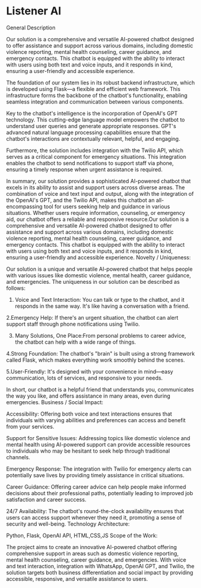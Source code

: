 # Listener AI
General Description

Our solution is a comprehensive and versatile AI-powered chatbot designed to offer assistance and support across various domains, including domestic violence reporting, mental health counseling, career guidance, and emergency contacts. This chatbot is equipped with the ability to interact with users using both text and voice inputs, and it responds in kind, ensuring a user-friendly and accessible experience.

The foundation of our system lies in its robust backend infrastructure, which is developed using Flask—a flexible and efficient web framework. This infrastructure forms the backbone of the chatbot's functionality, enabling seamless integration and communication between various components.

Key to the chatbot's intelligence is the incorporation of OpenAI's GPT technology. This cutting-edge language model empowers the chatbot to understand user queries and generate appropriate responses. GPT's advanced natural language processing capabilities ensure that the chatbot's interactions are contextually relevant, helpful, and engaging.

Furthermore, the solution includes integration with the Twilio API, which serves as a critical component for emergency situations. This integration enables the chatbot to send notifications to support staff via phone, ensuring a timely response when urgent assistance is required.

In summary, our solution provides a sophisticated AI-powered chatbot that excels in its ability to assist and support users across diverse areas. The combination of voice and text input and output, along with the integration of the OpenAI's GPT, and the Twilio API, makes this chatbot an all-encompassing tool for users seeking help and guidance in various situations. Whether users require information, counseling, or emergency aid, our chatbot offers a reliable and responsive resource.Our solution is a comprehensive and versatile AI-powered chatbot designed to offer assistance and support across various domains, including domestic violence reporting, mental health counseling, career guidance, and emergency contacts. This chatbot is equipped with the ability to interact with users using both text and voice inputs, and it responds in kind, ensuring a user-friendly and accessible experience.
Novelty / Uniqueness:

Our solution is a unique and versatile AI-powered chatbot that helps people with various issues like domestic violence, mental health, career guidance, and emergencies. The uniqueness in our solution can be described as follows:

1. Voice and Text Interaction: You can talk or type to the chatbot, and it responds in the same way. It's like having a conversation with a friend.

2.Emergency Help: If there's an urgent situation, the chatbot can alert support staff through phone notifications using Twilio.

3. Many Solutions, One Place:From personal problems to career advice, the chatbot can help with a wide range of things.

4.Strong Foundation: The chatbot's "brain" is built using a strong framework called Flask, which makes everything work smoothly behind the scenes.

5.User-Friendly: It's designed with your convenience in mind—easy communication, lots of services, and responsive to your needs.

In short, our chatbot is a helpful friend that understands you, communicates the way you like, and offers assistance in many areas, even during emergencies.
Business / Social Impact:

Accessibility: Offering both voice and text interactions ensures that individuals with varying abilities and preferences can access and benefit from your services.

Support for Sensitive Issues: Addressing topics like domestic violence and mental health using AI-powered support can provide accessible resources to individuals who may be hesitant to seek help through traditional channels.

Emergency Response: The integration with Twilio for emergency alerts can potentially save lives by providing timely assistance in critical situations.

Career Guidance: Offering career advice can help people make informed decisions about their professional paths, potentially leading to improved job satisfaction and career success.

24/7 Availability: The chatbot's round-the-clock availability ensures that users can access support whenever they need it, promoting a sense of security and well-being.
Technology Architecture:

Python, Flask, OpenAI API,  HTML,CSS,JS
Scope of the Work:

The project aims to create an innovative AI-powered chatbot offering comprehensive support in areas such as domestic violence reporting, mental health counseling, career guidance, and emergencies. With voice and text interaction, integration with WhatsApp, OpenAI GPT, and Twilio, the solution targets both business differentiation and social impact by providing accessible, responsive, and versatile assistance to users.
